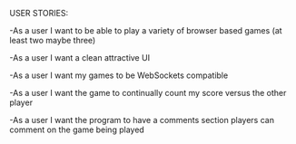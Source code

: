 USER STORIES:

-As a user I want to be able to play a variety of browser based games (at least two maybe three)

-As a user I want a clean attractive UI 

-As a user I want my games to be WebSockets compatible 

-As a user I want the game to continually count my score versus the other player

-As a user I want the program to have a comments section players can comment on the game being played



